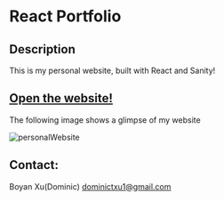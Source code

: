 # React Portfolio

## Description

This is my personal website, built with React and Sanity!

## [Open the website!](https://boyanportfolio.netlify.app)

The following image shows a glimpse of my website

![personalWebsite](https://user-images.githubusercontent.com/46208528/111252761-16ab9480-85cf-11eb-86bb-85f71b70d4d1.png)

## Contact:

Boyan Xu(Dominic)
dominictxu1@gmail.com